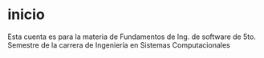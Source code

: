 # inicio

Esta cuenta es para la materia de Fundamentos de Ing. de software de 5to. Semestre de la carrera de Ingeniería en Sistemas Computacionales
